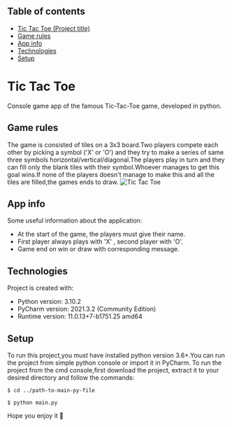 ## Table of contents
* [Tic Tac Toe (Project title)](#tic-tac-toe)
* [Game rules](#game-rules)
* [App info](#app-info)
* [Technologies](#technologies)
* [Setup](#setup)

# Tic Tac Toe
Console game app of the famous Tic-Tac-Toe game, developed in python.

## Game rules
The game is consisted of tiles on a 3x3 board.Two players compete each other by picking a symbol ('X' or 'O') and they try to make a series of same three symbols horizontal/vertical/diagonal.The players play in turn and they can fill only the blank tiles with their symbol.Whoever manages to get this goal wins.If none of the players doesn't manage to make this and all the tiles are filled,the games ends to draw.
![Tic Tac Toe](https://media2.giphy.com/media/ChzovjKPuEiYe8ePih/giphy.gif?cid=ecf05e47q6svx1ab2kx343wh4fozkuba3h852pvp99osj5bj&rid=giphy.gif&ct=g)

## App info
Some useful information about the application:
* At the start of the game, the players must give their name.
* First player always plays with 'X' , second player with 'O'.
* Game end on win or draw with corresponding message.

## Technologies
Project is created with:
* Python version: 3.10.2
* PyCharm version: 2021.3.2 (Community Edition)
* Runtime version: 11.0.13+7-b1751.25 amd64 

## Setup
To run this project,you must have installed python version 3.6+.You can run the project from simple python console or import it in PyCharm.
To run the project from the cmd console,first download the project, extract it to your desired directory and follow the commands:

```
$ cd ../path-to-main-py-file
```
```
$ python main.py
```
Hope you enjoy it 🧡
